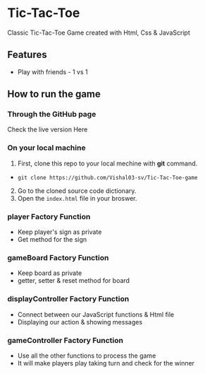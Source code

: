 # Tic-Tac-Toe

Classic Tic-Tac-Toe Game created with Html, Css & JavaScript

## Features

* Play with friends - 1 vs 1

## How to run the game

### Through the GitHub page

Check the live version <a >Here</a>

### On your local machine

1. First, clone this repo to your local mechine with __git__ command.
* `git clone https://github.com/Vishal03-sv/Tic-Tac-Toe-game`
2. Go to the cloned source code dictionary.
3. Open the `index.html` file in your broswer.


### player Factory Function

* Keep player's sign as private
* Get method for the sign

### gameBoard Factory Function

* Keep board as private
* getter, setter & reset method for board

### displayController Factory Function

* Connect between our JavaScript functions & Html file
* Displaying our action & showing messages

### gameController Factory Function

* Use all the other functions to process the game
* It will make players play taking turn and check for the winner
